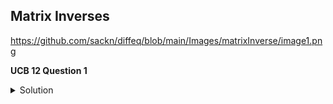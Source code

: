 ## Matrix Inverses

https://github.com/sackn/diffeq/blob/main/Images/matrixInverse/image1.png

**UCB 12 Question 1** 
<details>
  <summary>Solution</summary>
  <img src="https://github.com/sackn/diffeq/blob/main/Images/chainRule/image2.png" alt="Question 1">
</details>

